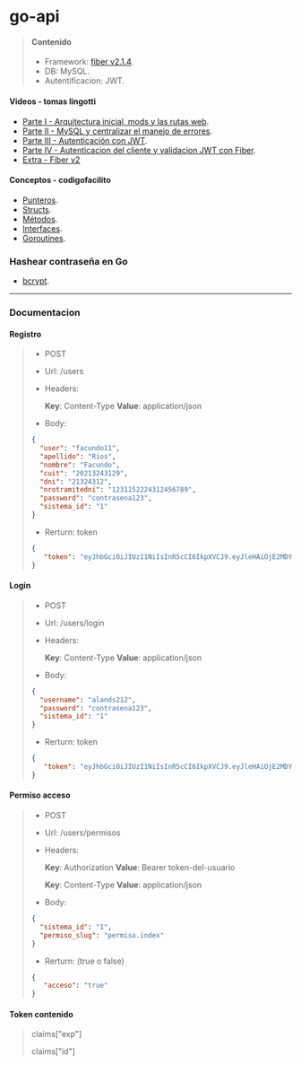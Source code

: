 # go-api

> #### Contenido
>
> - Framework: [fiber v2.1.4](https://docs.gofiber.io/v/2.x/).
> - DB: MySQL.
> - Autentificacion: JWT.

#### Videos - tomas lingotti
- [Parte I - Arquitectura inicial, mods y las rutas web](https://www.youtube.com/watch?v=vQtkgavdxk4).
- [Parte II - MySQL y centralizar el manejo de errores](https://www.youtube.com/watch?v=hhpR825EXAY).
- [Parte III - Autenticación con JWT](https://www.youtube.com/watch?v=LXr1RJaaGhA).
- [Parte IV - Autenticacion del cliente y validacion JWT con Fiber](https://www.youtube.com/watch?v=3Uscn6CNEVU).
- [Extra - Fiber v2](https://www.youtube.com/watch?v=GW-vQpecS2M)

#### Conceptos - codigofacilito
- [Punteros](https://www.youtube.com/watch?v=V0cdxZCEzHE).
- [Structs](https://www.youtube.com/watch?v=aBkPQr2VTMc).
- [Métodos](https://www.youtube.com/watch?v=quA5nX8mceY).
- [Interfaces](https://www.youtube.com/watch?v=OeCtHLvf-Eo).
- [Goroutines](https://www.youtube.com/watch?v=rF3VP10S9SM).


### Hashear contraseña en Go
- [bcrypt](https://parzibyte.me/blog/2018/05/31/hasheando-comprobando-contrasenas-golang/).


*************************

### Documentacion

#### Registro

>
> - POST
>
> - Url: /users
>
> - Headers:
>
>   **Key**: Content-Type  **Value**: application/json
>
> - Body:
>
>```json
> {
>	"user": "facundo11",
>	"apellido": "Rios",
>	"nombre": "Facundo",
>	"cuit": "20213243129",
>	"dni": "21324312",
>	"nrotramitedni": "1231152224312456789",
>	"password": "contrasena123",
>	"sistema_id": "1"
> }
>```
>
> - Rerturn: token
>
>```json
> {
>    "token": "eyJhbGciOiJIUzI1NiIsInR5cCI6IkpXVCJ9.eyJleHAiOjE2MDY2NTQ3NzUsImlkIjoiNiJ9.BJmXeGbZtikI2JtXst6s1ogP6L-y4n9Mi79SwdsHtHI"
> }
>```
>

#### Login

>
> - POST
>
> - Url: /users/login
>
> - Headers:
>
>   **Key**: Content-Type  **Value**: application/json
>
> - Body:
>
>```json
> {
>	"username": "alands212",
>	"password": "contrasena123",
>	"sistema_id": "1"
> }
>```
>
> - Rerturn: token
>```json
> {
>    "token": "eyJhbGciOiJIUzI1NiIsInR5cCI6IkpXVCJ9.eyJleHAiOjE2MDY2NTUwNjUsImlkIjoiMSJ9.lIXRoxQGpywGeyp7r98aSrjPIGmQ22utaH2-aeK9X0o"
> }
>```
>



#### Permiso acceso

>
> - POST
>
> - Url: /users/permisos
>
> - Headers:
>
>   **Key**: Authorization  **Value**: Bearer token-del-usuario
>
>   **Key**: Content-Type  **Value**: application/json
>
> - Body:
>
>```json
> {
>	"sistema_id": "1",
>	"permiso_slug": "permiso.index"
> }
>```
>
> - Rerturn: (true o false)
>```json
> {
>    "acceso": "true"
> }
>```
>

#### Token contenido

>
>	claims["exp"]
>
>	claims["id"]
>
